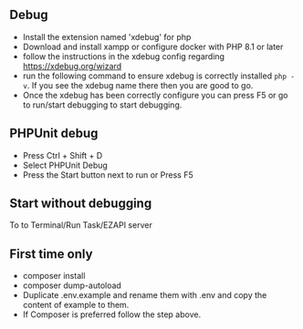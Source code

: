 ## Debug
- Install the extension named 'xdebug' for php
- Download and install xampp or configure docker with PHP 8.1 or later
- follow the instructions in the xdebug config regarding https://xdebug.org/wizard
- run the following command to ensure xdebug is correctly installed `php -v`. If you see the xdebug name there then you are good to go.
- Once the xdebug has been correctly configure you can press F5 or go to run/start debugging to start debugging. 

## PHPUnit debug
- Press Ctrl + Shift + D
- Select PHPUnit Debug
- Press the Start button next to run or Press F5

## Start without debugging
To to Terminal/Run Task/EZAPI server


## First time only
- composer install
- composer dump-autoload
- Duplicate .env.example and rename them with .env and copy the content of example to them.
- If Composer is preferred follow the step above.